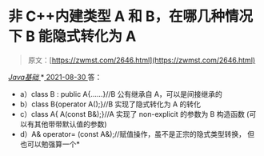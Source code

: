 <!--yml
category: 未分类
date: 0001-01-01 00:00:00
--->

# 非 C++内建类型 A 和 B，在哪几种情况下 B 能隐式转化为 A

> 原文：[https://zwmst.com/2646.html](https://zwmst.com/2646.html)

   [ *Java基础* ](https://zwmst.com/java%e5%9f%ba%e7%a1%80)*[ <time datetime="2021-08-30T09:21:23+08:00"> 2021-08-30 </time> ](https://zwmst.com/2646.html)  答：

*   a）class B : public A{……}//B 公有继承自 A，可以是间接继承的
*   b）class B{operator A();}//B 实现了隐式转化为 A 的转化
*   c）class A{ A(const B&);}//A 实现了 non-explicit 的参数为 B 构造函数 (可以有其他带带默认值的参数)
*   d）A& operator= (const A&);//赋值操作，虽不是正宗的隐式类型转换， 但也可以勉强算一个*